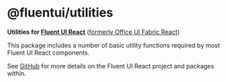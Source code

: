 # @fluentui/utilities

**Utilities for [Fluent UI React](https://developer.microsoft.com/en-us/fluentui)**
([formerly Office UI Fabric React](https://developer.microsoft.com/en-us/office/blogs/ui-fabric-is-evolving-into-fluent-ui/))

This package includes a number of basic utility functions required by most Fluent UI React components.

See [GitHub](https://github.com/microsoft/fluentui) for more details on the Fluent UI React project and packages within.
